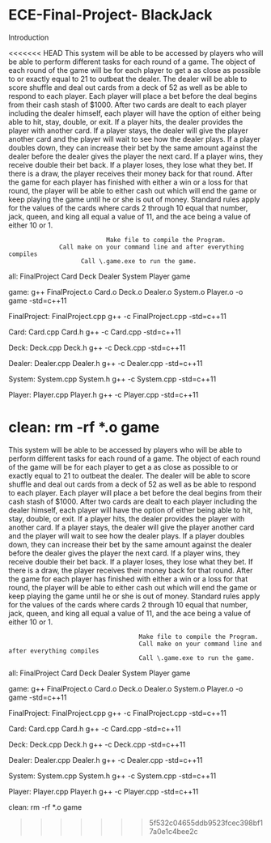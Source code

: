 # ECE-Final-Project- BlackJack

Introduction

<<<<<<< HEAD
This system will be able to be accessed by players who will be able to perform different tasks for each round of a game. The object of each round of the game will be for each player to get a as close as possible to or exactly equal to 21 to outbeat the dealer. The dealer will be able to score shuffle and deal out cards from a deck of 52 as well as be able to respond to each player. Each player will place a bet before the deal begins from their cash stash of $1000. After two cards are dealt to each player including the dealer himself, each player will have the option of either being able to hit, stay, double, or exit. If a player hits, the dealer provides the player with another card. If a player stays, the dealer will give the player another card and the player will wait to see how the dealer plays. If a player doubles down, they can increase their bet by the same amount against the dealer before the dealer gives the player the next card. If a player wins, they receive double their bet back. If a player loses, they lose what they bet. If there is a draw, the player receives their money back for that round. After the game for each player has finished with either a win or a loss for that round, the player will be able to either cash out which will end the game or keep playing the game until he or she is out of money. Standard rules apply for the values of the cards where cards 2 through 10 equal that number, jack, queen, and king all equal a value of 11, and the ace being a value of either 10 or 1.

                               Make file to compile the Program.
                  Call make on your command line and after everything compiles
                        Call \.game.exe to run the game.
all: FinalProject Card Deck Dealer System Player game

game: g++ FinalProject.o Card.o Deck.o Dealer.o System.o Player.o -o game -std=c++11

FinalProject: FinalProject.cpp g++ -c FinalProject.cpp -std=c++11

Card: Card.cpp Card.h g++ -c Card.cpp -std=c++11

Deck: Deck.cpp Deck.h g++ -c Deck.cpp -std=c++11

Dealer: Dealer.cpp Dealer.h g++ -c Dealer.cpp -std=c++11

System: System.cpp System.h g++ -c System.cpp -std=c++11

Player: Player.cpp Player.h g++ -c Player.cpp -std=c++11

clean: rm -rf *.o game
=======
This system will be able to be accessed by players who will be able to perform different tasks for each round of a game.  The object of each round of the game will be for each player to get a as close as possible to or exactly equal to 21 to outbeat the dealer.  The dealer will be able to score shuffle and deal out cards from a deck of 52 as well as be able to respond to each player.  Each player will place a bet before the deal begins from their cash stash of $1000.  After two cards are dealt to each player including the dealer himself, each player will have the option of either being able to hit, stay, double, or exit.  If a player hits, the dealer provides the player with another card.  If a player stays, the dealer will give the player another card and the player will wait to see how the dealer plays.  If a player doubles down, they can increase their bet by the same amount against the dealer before the dealer gives the player the next card.  If a player wins, they receive double their bet back.  If a player loses, they lose what they bet.  If there is a draw, the player receives their money back for that round.  After the game for each player has finished with either a win or a loss for that round, the player will be able to either cash out which will end the game or keep playing the game until he or she is out of money.  Standard rules apply for the values of the cards where cards 2 through 10 equal that number, jack, queen, and king all equal a value of 11, and the ace being a value of either 10 or 1.

                                        Make file to compile the Program.
                                        Call make on your command line and after everything compiles
                                        Call \.game.exe to run the game.

all: FinalProject Card Deck Dealer System Player game

game:
	g++ FinalProject.o Card.o Deck.o Dealer.o System.o Player.o -o game -std=c++11

FinalProject: FinalProject.cpp 
		g++ -c FinalProject.cpp -std=c++11

Card: Card.cpp Card.h
	g++ -c Card.cpp -std=c++11

Deck: Deck.cpp Deck.h
	g++ -c Deck.cpp -std=c++11

Dealer: Dealer.cpp Dealer.h
	g++ -c Dealer.cpp -std=c++11
 
System: System.cpp System.h
	g++ -c System.cpp -std=c++11
 
Player: Player.cpp Player.h
	g++ -c Player.cpp -std=c++11

clean:
	rm -rf *.o game 
>>>>>>> 5f532c04655ddb9523fcec398bf17a0e1c4bee2c
